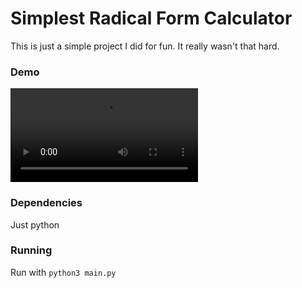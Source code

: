 # Simplest Radical Form Calculator
This is just a simple project I did for fun. It really wasn't that hard.
### Demo
![video demo](example.mp4)
### Dependencies
Just python
### Running
Run with `python3 main.py`
